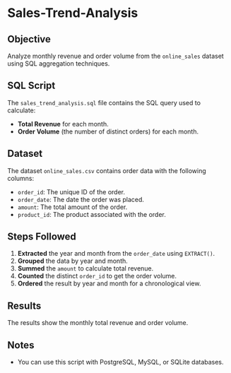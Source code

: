 # Sales-Trend-Analysis

## Objective
Analyze monthly revenue and order volume from the `online_sales` dataset using SQL aggregation techniques.

## SQL Script
The `sales_trend_analysis.sql` file contains the SQL query used to calculate:
- **Total Revenue** for each month.
- **Order Volume** (the number of distinct orders) for each month.

## Dataset
The dataset `online_sales.csv` contains order data with the following columns:
- `order_id`: The unique ID of the order.
- `order_date`: The date the order was placed.
- `amount`: The total amount of the order.
- `product_id`: The product associated with the order.

## Steps Followed
1. **Extracted** the year and month from the `order_date` using `EXTRACT()`.
2. **Grouped** the data by year and month.
3. **Summed** the `amount` to calculate total revenue.
4. **Counted** the distinct `order_id` to get the order volume.
5. **Ordered** the result by year and month for a chronological view.

## Results
The results show the monthly total revenue and order volume.

## Notes
- You can use this script with PostgreSQL, MySQL, or SQLite databases.
